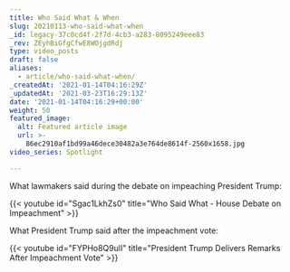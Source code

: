 ```yaml
---
title: Who Said What & When
slug: 20210113-who-said-what-when
_id: legacy-37c0cd4f-2f7d-4cb3-a283-8095249eee83
_rev: ZEyhBiGfgCfwE8WOjgdRdj
type: video_posts
draft: false
aliases:
  - article/who-said-what-when/
_createdAt: '2021-01-14T04:16:29Z'
_updatedAt: '2021-03-23T16:29:13Z'
date: '2021-01-14T04:16:29+00:00'
weight: 50
featured_image:
  alt: Featured article image
  url: >-
    86ec2910af1bd99a46dece30482a3e764de8614f-2560x1658.jpg
video_series: Spotlight

---
```

What lawmakers said during the debate on impeaching President Trump:

{{< youtube id="Sgac1LkhZs0" title="Who Said What - House Debate on Impeachment" >}}

What President Trump said after the impeachment vote:

{{< youtube id="FYPHo8Q9ulI" title="President Trump Delivers Remarks After Impeachment Vote" >}}